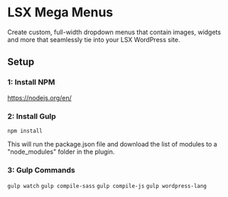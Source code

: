 # LSX Mega Menus

Create custom, full-width dropdown menus that contain images, widgets and more that seamlessly tie into your LSX WordPress site.

## Setup

### 1: Install NPM
https://nodejs.org/en/

### 2: Install Gulp
`npm install`

This will run the package.json file and download the list of modules to a "node_modules" folder in the plugin.

### 3: Gulp Commands
`gulp watch`
`gulp compile-sass`
`gulp compile-js`
`gulp wordpress-lang`
